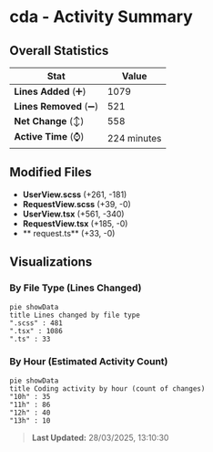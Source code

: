# cda - Activity Summary 

## Overall Statistics

| Stat                   | Value                                                             |
| ---------------------- | ----------------------------------------------------------------- |
| **Lines Added** (➕)   | 1079                                          |
| **Lines Removed** (➖) | 521                                        |
| **Net Change** (↕)    | 558                |
| **Active Time** (⌚)   | 224 minutes |


## Modified Files
- **UserView.scss** (+261, -181)
- **RequestView.scss** (+39, -0)
- **UserView.tsx** (+561, -340)
- **RequestView.tsx** (+185, -0)
- ** request.ts** (+33, -0)

## Visualizations

### By File Type (Lines Changed)

```mermaid
pie showData
title Lines changed by file type
".scss" : 481
".tsx" : 1086
".ts" : 33
```

### By Hour (Estimated Activity Count)

```mermaid
pie showData
title Coding activity by hour (count of changes)
"10h" : 35
"11h" : 86
"12h" : 40
"13h" : 10
```


> **Last Updated:** 28/03/2025, 13:10:30